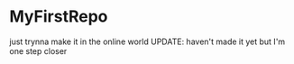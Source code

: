 # MyFirstRepo
just trynna make it in the online world
UPDATE: haven't made it yet but I'm one step closer
